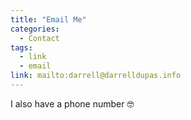 ```yaml
---
title: "Email Me"
categories:
  - Contact
tags:
  - link
  - email
link: mailto:darrell@darrelldupas.info
---
```

I also have a phone number 🤓
